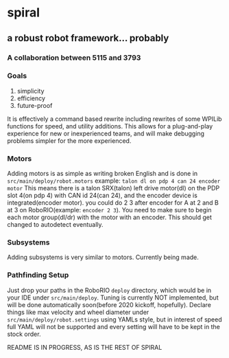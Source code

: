 # spiral
## a robust robot framework... probably
### A collaboration between 5115 and 3793

### Goals
1. simplicity
2. efficiency
3. future-proof

It is effectively a command based rewrite including rewrites of some WPILib functions for speed, and utility additions. This allows for a plug-and-play experience for new or inexperienced teams, and will make debugging problems simpler for the more experienced.

### Motors
Adding motors is as simple as writing broken English and is done in `src/main/deploy/robot.motors`
example: `talon dl on pdp 4 can 24 encoder motor`
This means there is a talon SRX(talon) left drive motor(dl) on the PDP slot 4(on pdp 4) with CAN id 24(can 24), and the encoder device is integrated(encoder motor). you could do 2 3 after encoder for A at 2 and B at 3 on RoboRIO(example: `encoder 2 3`). You need to make sure to begin each motor group(dl/dr) with the motor with an encoder. This should get changed to autodetect eventually.

### Subsystems
Adding subsystems is very similar to motors. Currently being made.

### Pathfinding Setup
Just drop your paths in the RoboRIO `deploy` directory, which would be in your IDE under `src/main/deploy`. Tuning is currently NOT implemented, but will be done automatically soon(before 2020 kickoff, hopefully). Declare things like max velocity and wheel diameter under `src/main/deploy/robot.settings` using YAMLs style, but in interest of speed full YAML will not be supported and every setting will have to be kept in the stock order.

README IS IN PROGRESS, AS IS THE REST OF SPIRAL
